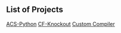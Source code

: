 ## List of Projects

[ACS-Python](https://github.com/poornasyamasundar/SE-VSCode-Tool)
[CF-Knockout](https://github.com/Manjunath0408/CFKnockout)
[Custom Compiler](https://github.com/Manjunath0408)
